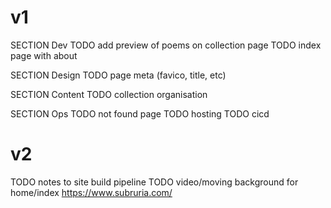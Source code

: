 # v1

SECTION Dev
TODO add preview of poems on collection page
TODO index page with about

SECTION Design
TODO page meta (favico, title, etc)

SECTION Content
TODO collection organisation

SECTION Ops
TODO not found page
TODO hosting
TODO cicd

# v2

TODO notes to site build pipeline
TODO video/moving background for home/index <https://www.subruria.com/>
